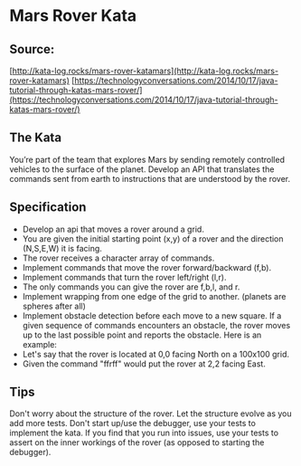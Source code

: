 # Mars Rover Kata

## Source:
[http://kata-log.rocks/mars-rover-katamars](http://kata-log.rocks/mars-rover-katamars)
[https://technologyconversations.com/2014/10/17/java-tutorial-through-katas-mars-rover/](https://technologyconversations.com/2014/10/17/java-tutorial-through-katas-mars-rover/)


## The Kata

You’re part of the team that explores Mars by sending remotely controlled vehicles to the surface of the planet. Develop an API that translates the commands sent from earth to instructions that are understood by the rover.


## Specification

- Develop an api that moves a rover around a grid.
- You are given the initial starting point (x,y) of a rover and the direction (N,S,E,W) it is facing.
- The rover receives a character array of commands.
- Implement commands that move the rover forward/backward (f,b).
- Implement commands that turn the rover left/right (l,r).
- The only commands you can give the rover are f,b,l, and r.
- Implement wrapping from one edge of the grid to another. (planets are spheres after all)
- Implement obstacle detection before each move to a new square. If a given sequence of commands encounters an obstacle, the rover moves up to the last possible point and reports the obstacle.
Here is an example:
- Let's say that the rover is located at 0,0 facing North on a 100x100 grid.
- Given the command "ffrff" would put the rover at 2,2 facing East.

## Tips

Don't worry about the structure of the rover. Let the structure evolve as you add more tests. 
Don't start up/use the debugger, use your tests to implement the kata. 
If you find that you run into issues, use your tests to assert on the inner workings of the rover (as opposed to starting the debugger).
